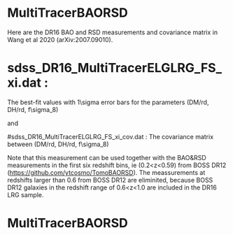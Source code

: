 # MultiTracerBAORSD
Here are the DR16 BAO and RSD measurements and covariance matrix in Wang et al 2020 (arXiv:2007.09010).

# sdss_DR16_MultiTracerELGLRG_FS_xi.dat :
The best-fit values with 1\sigma error bars for the parameters (DM/rd, DH/rd, f\sigma_8)

and 

#sdss_DR16_MultiTracerELGLRG_FS_xi_cov.dat :
The covariance matrix between (DM/rd, DH/rd, f\sigma_8)

Note that this measurement can be used together with the BAO&RSD measurements in the first six redshift bins, ie (0.2<z<0.59) from BOSS DR12 (https://github.com/ytcosmo/TomoBAORSD). The meassurements at redshifts larger than 0.6 from BOSS DR12 are eliminited, because BOSS DR12 galaxies in the redshift range of 0.6<z<1.0 are included in the DR16 LRG sample. 

# MultiTracerBAORSD
